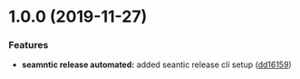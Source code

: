 # 1.0.0 (2019-11-27)


### Features

* **seamntic release automated:** added seantic release cli setup ([dd16159](https://github.com/sharathhanswadi/test-repo/commit/dd16159d70abc2f47ce723b4ade787be0194f148))
